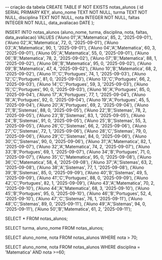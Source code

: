 -- criação da tabela
CREATE TABLE IF NOT EXISTS notas_alunos (
  id SERIAL PRIMARY KEY,
  aluno_nome TEXT NOT NULL,
  turma TEXT NOT NULL,
  disciplina TEXT NOT NULL,
  nota INTEGER NOT NULL,
  faltas INTEGER NOT NULL,
  data_avaliacao DATE
);

INSERT INTO notas_alunos (aluno_nome, turma, disciplina, nota, faltas, data_avaliacao) VALUES
('Aluno 01','A','Matematica', 85, 2, '2025-09-01'),
('Aluno 02','A','Matematica', 72, 0, '2025-09-01'),
('Aluno 03','A','Matematica', 90, 1, '2025-09-01'),
('Aluno 04','A','Matematica', 60, 3, '2025-09-01'),
('Aluno 05','A','Matematica', 55, 0, '2025-09-01'),
('Aluno 06','B','Matematica', 78, 2, '2025-09-02'),
('Aluno 07','B','Matematica', 88, 1, '2025-09-02'),
('Aluno 08','B','Matematica', 95, 0, '2025-09-02'),
('Aluno 09','B','Matematica', 47, 4, '2025-09-02'),
('Aluno 10','B','Matematica', 68, 2, '2025-09-02'),
('Aluno 11','C','Portugues', 74, 1, '2025-09-03'),
('Aluno 12','C','Portugues', 81, 0, '2025-09-03'),
('Aluno 13','C','Portugues', 66, 2, '2025-09-03'),
('Aluno 14','C','Portugues', 59, 3, '2025-09-03'),
('Aluno 15','C','Portugues', 90, 0, '2025-09-03'),
('Aluno 16','A','Portugues', 85, 0, '2025-09-04'),
('Aluno 17','A','Portugues', 77, 1, '2025-09-04'),
('Aluno 18','A','Portugues', 92, 0, '2025-09-04'),
('Aluno 19','A','Portugues', 45, 5, '2025-09-04'),
('Aluno 20','A','Portugues', 69, 2, '2025-09-04'),
('Aluno 21','B','Sistemas', 88, 0, '2025-09-05'),
('Aluno 22','B','Sistemas', 78, 2, '2025-09-05'),
('Aluno 23','B','Sistemas', 83, 1, '2025-09-05'),
('Aluno 24','B','Sistemas', 91, 0, '2025-09-05'),
('Aluno 25','B','Sistemas', 55, 3, '2025-09-05'),
('Aluno 26','C','Sistemas', 66, 2, '2025-09-06'),
('Aluno 27','C','Sistemas', 72, 1, '2025-09-06'),
('Aluno 28','C','Sistemas', 79, 0, '2025-09-06'),
('Aluno 29','C','Sistemas', 84, 0, '2025-09-06'),
('Aluno 30','C','Sistemas', 90, 0, '2025-09-06'),
('Aluno 31','A','Matematica', 82, 1, '2025-09-07'),
('Aluno 32','A','Matematica', 74, 2, '2025-09-07'),
('Aluno 33','B','Portugues', 69, 1, '2025-09-07'),
('Aluno 34','B','Portugues', 71, 0, '2025-09-07'),
('Aluno 35','C','Matematica', 95, 0, '2025-09-08'),
('Aluno 36','C','Matematica', 58, 4, '2025-09-08'),
('Aluno 37','A','Sistemas', 63, 2, '2025-09-08'),
('Aluno 38','A','Sistemas', 77, 1, '2025-09-08'),
('Aluno 39','B','Sistemas', 85, 0, '2025-09-09'),
('Aluno 40','B','Sistemas', 49, 5, '2025-09-09'),
('Aluno 41','C','Portugues', 88, 0, '2025-09-09'),
('Aluno 42','C','Portugues', 82, 1, '2025-09-09'),
('Aluno 43','A','Matematica', 70, 2, '2025-09-10'),
('Aluno 44','A','Matematica', 68, 3, '2025-09-10'),
('Aluno 45','B','Portugues', 95, 0, '2025-09-10'),
('Aluno 46','B','Portugues', 52, 4, '2025-09-10'),
('Aluno 47','C','Sistemas', 76, 1, '2025-09-11'),
('Aluno 48','C','Sistemas', 89, 0, '2025-09-11'),
('Aluno 49','A','Sistemas', 94, 0, '2025-09-11'),
('Aluno 50','B','Matematica', 61, 2, '2025-09-11');

SELECT * FROM notas_alunos;

SELECT turma, aluno_nome FROM notas_alunos;

SELECT aluno_nome, nota FROM notas_alunos WHERE nota > 70;


SELECT aluno_nome, nota FROM notas_alunos WHERE disciplina = 'Matematica' AND nota >=60;